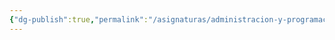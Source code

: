 ```yaml
---
{"dg-publish":true,"permalink":"/asignaturas/administracion-y-programacion-de-base-de-datos/administracion-y-programacion-de-base-de-datos/"}
---
```



